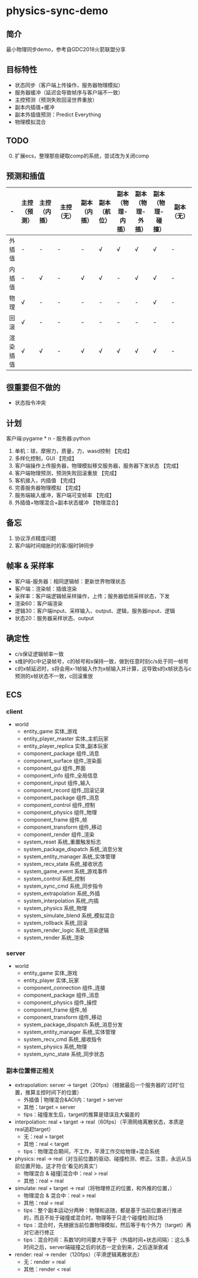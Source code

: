 # physics-sync-demo

## 简介
最小物理同步demo，参考自GDC2018火箭联盟分享

## 目标特性
- 状态同步（客户端上传操作，服务器物理模拟）
- 服务器缓冲（延迟会导致帧序与客户端不一致）
- 主控预测（预测失败回滚世界重放）
- 副本内插值+缓冲
- 副本外插值预测：Predict Everything
- 物理模拟混合

## TODO
0. 扩展ecs，整理那些硬取comp的系统，尝试改为关闭comp

## 预测和插值
|-      |主控（预测）|主控（内插）|主控（无）|副本（内插）|副本（航位）|副本（物理-内插）|副本（物理-外插）|副本（物理-碰撞）|副本（无）|
|----   |----      |----      |----    |----      |----     |----          |----          |----          |----    |
|外插值  |-         |-         |-       |-         |√         |√            |√             |√             |-       |
|内插值  |-         |√         |-       |√         |√         |-            |√             |√             |-       |
|物理   |√          |-        |-        |-        |-         |-             |-             |√             |-       |
|回滚   |√          |-        |-        |-        |-         |-             |-             |-             |-       |
|渲染插值|√          |√        |-        |√        |√         |√             |√             |√             |-       |

## 很重要但不做的
- 状态指令冲突

## 计划
客户端:pygame * n - 服务器:python
1. 单机：球，摩擦力，质量，力，wasd控制 【完成】
2. 多样化控制，GUI 【完成】
3. 客户端操作上传服务器，物理模拟移交服务器，服务器下发状态 【完成】
4. 客户端物理预测，预测失败回滚重放 【完成】
5. 客机接入，内插值 【完成】
6. 完善服务器物理模拟 【完成】
7. 服务端输入缓冲，客户端可变帧率 【完成】
8. 外插值+物理混合+副本状态缓冲 【物理混合】

## 备忘
1. 协议浮点精度问题
2. 客户端时间缩胀时的客/服时钟同步

## 帧率 & 采样率
- 客户端-服务器：相同逻辑帧：更新世界物理状态
- 客户端：渲染帧：插值渲染
- 采样率：客户端逻辑帧采样操作，上传；服务器低频采样状态，下发
- 渲染60：客户端渲染
- 逻辑30：客户端input、采样输入、output、逻辑，服务器input、逻辑
- 状态20：服务器采样状态、output

## 确定性
- c/s保证逻辑帧率一致
- s维护的c中记录帧号，c的帧号和s保持一致，做到任意时刻c/s处于同一帧号
- c的x帧延迟时，s将会用x-1帧输入作为x帧输入并计算，这导致s的x帧状态与c预测的x帧状态不一致，c回滚重放

## ECS
### client
- world
  - entity_game 实体_游戏
  - entity_player_master 实体_主机玩家
  - entity_player_replica 实体_副本玩家
  - component_package 组件_消息
  - component_surface 组件_渲染面
  - component_gui 组件_界面
  - component_info 组件_全局信息
  - component_input 组件_输入
  - component_record 组件_回滚记录
  - component_package 组件_消息
  - component_control 组件_控制
  - component_physics 组件_物理
  - component_frame 组件_帧
  - component_transform 组件_移动
  - component_render 组件_渲染
  - system_reset 系统_重置触发标志
  - system_package_dispatch 系统_消息分发
  - system_entity_manager 系统_实体管理
  - system_recv_state 系统_接收状态
  - system_game_event 系统_游戏事件
  - system_control 系统_控制
  - system_sync_cmd 系统_同步指令
  - system_extrapolation 系统_外插
  - system_interpolation 系统_内插
  - system_physics 系统_物理
  - system_simulate_blend 系统_模拟混合
  - system_rollback 系统_回滚
  - system_render_logic 系统_渲染逻辑
  - system_render 系统_渲染

### server
- world
  - entity_game 实体_游戏
  - entity_player 实体_玩家
  - component_connection 组件_连接
  - component_package 组件_消息
  - component_physics 组件_操控
  - component_frame 组件_帧
  - component_transform 组件_移动
  - system_package_dispatch 系统_消息分发
  - system_entity_manager 系统_实体管理
  - system_recv_cmd 系统_接收指令
  - system_physics 系统_物理
  - system_sync_state 系统_同步状态

### 副本位置修正相关
- extrapolation: server -> target（20fps）（根据最后一个服务器的'过时'位置，推算主控时间下的位置）
  - 外插值 | 物理混合&AOI内：target > server
  - 其他：target = server
  - tips：碰撞发生后，target的推算是错误且大偏差的
- interpolation: real + target -> real（60fps）（平滑网络离散状态，本质是real追赶target）
  - 无：real = target
  - 其他：real < target
  - tips：物理混合期间，不工作，平滑工作交给物理+混合系统
- physics: real -> real（对当前位置的驱动、碰撞检测、修正。注意，永远从当前位置开始，这才符合'看见的真实'）
  - 物理混合 & 碰撞|混合中：real > real
  - 其他：real = real
- simulate: real + target -> real（将物理修正的位置，和外推的位置，）
  - 物理混合 & 混合中：real > real
  - 其他：real = real
  - tips：整个副本运动分两种：物理和追随，都是基于当前位置进行推进的，而且不处于碰撞或混合时，物理等于只走个碰撞检测过场
  - tips：混合时，先根据当前位置物理模拟，然后等于有个外力（target）再对它进行修正
  - tips：混合时间：系数1的时间要大于等于（外插时间+状态间隔）：这么多时间之后，server端碰撞之后的状态一定会到来，之后逐渐衰减
- render: real -> render（120fps）（平滑逻辑离散状态）
  - 无：render = real
  - 其他：render < real
